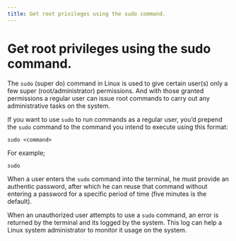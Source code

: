 ```yaml
---
title: Get root privileges using the sudo command.
---
```



# Get root privileges using the sudo command.

The `sudo` (super do) command in Linux is used to give certain user(s) only a few super (root/administrator) permissions. And with those granted permissions a regular user can issue root commands to carry out any administrative tasks on the system.

If you want to use `sudo` to run commands as a regular user, you’d prepend the `sudo` command to the command you intend to execute using this format:

`sudo <command>`

For example;

`sudo` 

When a user enters the `sudo` command into the terminal, he must provide an authentic password, after which he can reuse that command without entering a password for a specific period of time (five minutes is the default). 

When an unauthorized user attempts to use a `sudo` command, an error is returned by the terminal and its logged by the system. This log can help a Linux system administrator to monitor it usage on the system.
